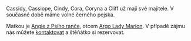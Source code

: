 Cassidy, Cassiope, Cindy, Cora, Coryna a Cliff už mají své  majitele. V současné době máme volné černého pejska.

Matkou je [Angie z Psího ranče](/nasi-psi#Angie), otcem [Argo Lady Marion](https://www.hovawart.cz/databaze/psi/info.php?id=7577).
V případě zájmu nás můžete [kontaktovat](/kontakt) a štěňátko si rezervovat.
